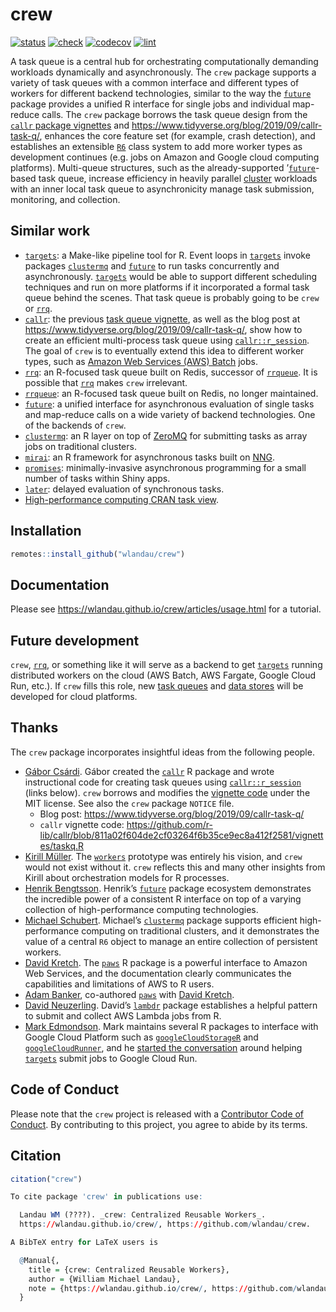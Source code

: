 
# crew

<!--[![CRAN](https://www.r-pkg.org/badges/version/crew)](https://CRAN.R-project.org/package=crew)-->

[![status](https://www.repostatus.org/badges/latest/wip.svg)](https://www.repostatus.org/#wip)
[![check](https://github.com/wlandau/crew/workflows/check/badge.svg)](https://github.com/wlandau/crew/actions?query=workflow%3Acheck)
[![codecov](https://codecov.io/gh/wlandau/crew/branch/main/graph/badge.svg?token=3T5DlLwUVl)](https://app.codecov.io/gh/wlandau/crew)
[![lint](https://github.com/wlandau/crew/workflows/lint/badge.svg)](https://github.com/wlandau/crew/actions?query=workflow%3Alint)

A task queue is a central hub for orchestrating computationally
demanding workloads dynamically and asynchronously. The `crew` package
supports a variety of task queues with a common interface and different
types of workers for different backend technologies, similar to the way
the [`future`](https://future.futureverse.org/) package provides a
unified R interface for single jobs and individual map-reduce calls. The
`crew` package borrows the task queue design from the [`callr` package
vignettes](https://github.com/r-lib/callr/blob/811a02f604de2cf03264f6b35ce9ec8a412f2581/vignettes/Task-queue-with-callr.Rmd)
and <https://www.tidyverse.org/blog/2019/09/callr-task-q/>, enhances the
core feature set (for example, crash detection), and establishes an
extensible [`R6`](https://r6.r-lib.org/) class system to add more worker
types as development continues (e.g. jobs on Amazon and Google cloud
computing platforms). Multi-queue structures, such as the
already-supported ’[`future`](https://future.futureverse.org/)-based
task queue, increase efficiency in heavily parallel
[cluster](https://future.batchtools.futureverse.org/) workloads with an
inner local task queue to asynchronicity manage task submission,
monitoring, and collection.

## Similar work

-   [`targets`](https://docs.ropensci.org/targets/): a Make-like
    pipeline tool for R. Event loops in
    [`targets`](https://docs.ropensci.org/targets/) invoke packages
    [`clustermq`](https://mschubert.github.io/clustermq/) and
    [`future`](https://future.futureverse.org/) to run tasks
    concurrently and asynchronously.
    [`targets`](https://docs.ropensci.org/targets/) would be able to
    support different scheduling techniques and run on more platforms if
    it incorporated a formal task queue behind the scenes. That task
    queue is probably going to be `crew` or
    [`rrq`](https://mrc-ide.github.io/rrq/).
-   [`callr`](https://github.com/r-lib/callr): the previous [task queue
    vignette](https://github.com/r-lib/callr/blob/811a02f604de2cf03264f6b35ce9ec8a412f2581/vignettes/Task-queue-with-callr.Rmd),
    as well as the blog post at
    <https://www.tidyverse.org/blog/2019/09/callr-task-q/>, show how to
    create an efficient multi-process task queue using
    [`callr::r_session`](https://callr.r-lib.org/reference/r_session.html).
    The goal of `crew` is to eventually extend this idea to different
    worker types, such as [Amazon Web Services (AWS)
    Batch](https://aws.amazon.com/batch/) jobs.
-   [`rrq`](https://mrc-ide.github.io/rrq/): an R-focused task queue
    built on Redis, successor of
    [`rrqueue`](http://traitecoevo.github.io/rrqueue/). It is possible
    that [`rrq`](https://mrc-ide.github.io/rrq/) makes `crew`
    irrelevant.
-   [`rrqueue`](http://traitecoevo.github.io/rrqueue/): an R-focused
    task queue built on Redis, no longer maintained.
-   [`future`](https://future.futureverse.org/): a unified interface for
    asynchronous evaluation of single tasks and map-reduce calls on a
    wide variety of backend technologies. One of the backends of `crew`.
-   [`clustermq`](https://mschubert.github.io/clustermq/): an R layer on
    top of [ZeroMQ](https://zeromq.org/) for submitting tasks as array
    jobs on traditional clusters.
-   [`mirai`](https://github.com/shikokuchuo/mirai): an R framework for
    asynchronous tasks built on [NNG](https://nng.nanomsg.org).
-   [`promises`](https://rstudio.github.io/promises/):
    minimally-invasive asynchronous programming for a small number of
    tasks within Shiny apps.
-   [`later`](https://r-lib.github.io/later/): delayed evaluation of
    synchronous tasks.
-   [High-performance computing CRAN task
    view](https://CRAN.R-project.org/view=HighPerformanceComputing).

## Installation

``` r
remotes::install_github("wlandau/crew")
```

## Documentation

Please see <https://wlandau.github.io/crew/articles/usage.html> for a
tutorial.

## Future development

`crew`, [`rrq`](https://mrc-ide.github.io/rrq/), or something like it
will serve as a backend to get
[`targets`](https://docs.ropensci.org/targets/) running distributed
workers on the cloud (AWS Batch, AWS Fargate, Google Cloud Run, etc.).
If `crew` fills this role, new [task
queues](https://wlandau.github.io/crew/reference/index.html#queues) and
[data
stores](https://wlandau.github.io/crew/reference/index.html#stores) will
be developed for cloud platforms.

## Thanks

The `crew` package incorporates insightful ideas from the following
people.

-   [Gábor Csárdi](https://github.com/gaborcsardi/). Gábor created the
    [`callr`](https://github.com/r-lib/callr) R package and wrote
    instructional code for creating task queues using
    [`callr::r_session`](https://callr.r-lib.org/reference/r_session.html)
    (links below). `crew` borrows and modifies the [vignette
    code](https://github.com/r-lib/callr/blob/811a02f604de2cf03264f6b35ce9ec8a412f2581/vignettes/taskq.R)
    under the MIT license. See also the `crew` package `NOTICE` file.
    -   Blog post:
        <https://www.tidyverse.org/blog/2019/09/callr-task-q/>
    -   `callr` vignette code:
        <https://github.com/r-lib/callr/blob/811a02f604de2cf03264f6b35ce9ec8a412f2581/vignettes/taskq.R>
-   [Kirill Müller](https://github.com/krlmlr/). The
    [`workers`](https://github.com/wlandau/workers) prototype was
    entirely his vision, and `crew` would not exist without it. `crew`
    reflects this and many other insights from Kirill about
    orchestration models for R processes.
-   [Henrik Bengtsson](https://github.com/HenrikBengtsson/). Henrik’s
    [`future`](https://github.com/HenrikBengtsson/future/) package
    ecosystem demonstrates the incredible power of a consistent R
    interface on top of a varying collection of high-performance
    computing technologies.
-   [Michael Schubert](https://github.com/mschubert/). Michael’s
    [`clustermq`](https://mschubert.github.io/clustermq/) package
    supports efficient high-performance computing on traditional
    clusters, and it demonstrates the value of a central `R6` object to
    manage an entire collection of persistent workers.
-   [David Kretch](https://github.com/davidkretch). The
    [`paws`](https://github.com/paws-r/paws) R package is a powerful
    interface to Amazon Web Services, and the documentation clearly
    communicates the capabilities and limitations of AWS to R users.
-   [Adam Banker](https://github.com/adambanker), co-authored
    [`paws`](https://github.com/paws-r/paws) with [David
    Kretch](https://github.com/davidkretch).
-   [David Neuzerling](https://github.com/mdneuzerling). David’s
    [`lambdr`](https://github.com/mdneuzerling/lambdr/) package
    establishes a helpful pattern to submit and collect AWS Lambda jobs
    from R.
-   [Mark Edmondson](https://github.com/MarkEdmondson1234/). Mark
    maintains several R packages to interface with Google Cloud Platform
    such as
    [`googleCloudStorageR`](https://github.com/cloudyr/googleCloudStorageR)
    and
    [`googleCloudRunner`](https://github.com/MarkEdmondson1234/googleCloudRunner),
    and he [started the
    conversation](https://github.com/ropensci/targets/issues/720) around
    helping [`targets`](https://github.com/ropensci/targets) submit jobs
    to Google Cloud Run.

## Code of Conduct

Please note that the `crew` project is released with a [Contributor Code
of
Conduct](https://github.com/wlandau/crew/blob/main/CODE_OF_CONDUCT.md).
By contributing to this project, you agree to abide by its terms.

## Citation

``` r
citation("crew")

To cite package 'crew' in publications use:

  Landau WM (????). _crew: Centralized Reusable Workers_.
  https://wlandau.github.io/crew/, https://github.com/wlandau/crew.

A BibTeX entry for LaTeX users is

  @Manual{,
    title = {crew: Centralized Reusable Workers},
    author = {William Michael Landau},
    note = {https://wlandau.github.io/crew/, https://github.com/wlandau/crew},
  }
```
